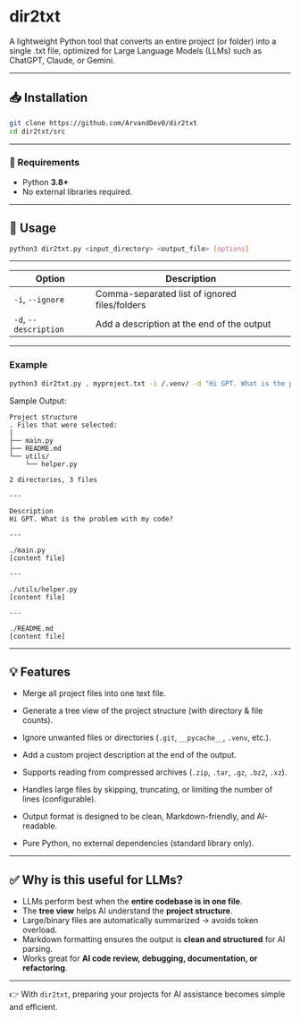 # dir2txt

A lightweight Python tool that converts an entire project (or folder) into a single .txt file, optimized for Large Language Models (LLMs) such as ChatGPT, Claude, or Gemini.

---

## 📥 Installation

```bash
git clone https://github.com/ArvandDev0/dir2txt
cd dir2txt/src
```

---

### 🔧 Requirements  
- Python **3.8+**  
- No external libraries required. 

---

## 🚀 Usage

```bash
python3 dir2txt.py <input_directory> <output_file> [options]

```
---

 Option | Description |
|--------|-------------|
| `-i`, `--ignore` | Comma-separated list of ignored files/folders |
| `-d`, `--description` | Add a description at the end of the output |

---

### Example

```bash
python3 dir2txt.py . myproject.txt -i /.venv/ -d "Hi GPT. What is the problem with my code?"
```

Sample Output:

```text
Project structure
. Files that were selected:
|
├── main.py
├── README.md
└── utils/
    └── helper.py

2 directories, 3 files

---

Description
Hi GPT. What is the problem with my code?

---

./main.py
[content file]

---

./utils/helper.py
[content file]

---

./README.md
[content file]

``` 

---

## 💡 Features

- Merge all project files into one text file.

- Generate a tree view of the project structure (with directory & file counts).

- Ignore unwanted files or directories (`.git`, `__pycache__`, `.venv`, etc.).

- Add a custom project description at the end of the output.

- Supports reading from compressed archives (`.zip`, `.tar`, `.gz`, `.bz2`, `.xz`).

- Handles large files by skipping, truncating, or limiting the number of lines (configurable).

- Output format is designed to be clean, Markdown-friendly, and AI-readable.

- Pure Python, no external dependencies (standard library only).

---

## ✅ Why is this useful for LLMs?  
- LLMs perform best when the **entire codebase is in one file**.  
- The **tree view** helps AI understand the **project structure**.  
- Large/binary files are automatically summarized → avoids token overload.  
- Markdown formatting ensures the output is **clean and structured** for AI parsing.  
- Works great for **AI code review, debugging, documentation, or refactoring**.  

---

👉 With `dir2txt`, preparing your projects for AI assistance becomes simple and efficient.  